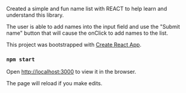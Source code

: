 Created a simple and fun name list with REACT to help learn and understand this library.

The user is able to add names into the input field and use the "Submit name" button that will cause the onClick to add names to the list.


This project was bootstrapped with [Create React App](https://github.com/facebook/create-react-app).

### `npm start`
Open [http://localhost:3000](http://localhost:3000) to view it in the browser.

The page will reload if you make edits.<br />


